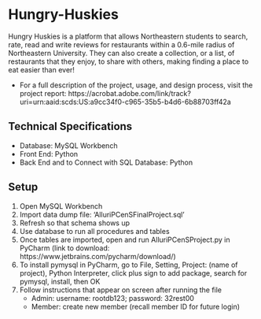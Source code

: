# Hungry-Huskies

Hungry Huskies is a platform that allows Northeastern students to search, rate, read and write
reviews for restaurants within a 0.6-mile radius of Northeastern University.
They can also create a collection, or a list, of restaurants that they enjoy, to share with others, making finding a place to eat easier than ever! 

<ul>
<li> For a full description of the project, usage, and design process, visit the project report: https://acrobat.adobe.com/link/track?uri=urn:aaid:scds:US:a9cc34f0-c965-35b5-b4d6-6b88703ff42a 
</ul>



## Technical Specifications
<ul>
<li> Database: MySQL Workbench
<li> Front End: Python
<li> Back End and to Connect with SQL Database: Python
</ul>


## Setup
<ol>
  <li> Open MySQL Workbench
  <li> Import data dump file: ‘AlluriPCenSFinalProject.sql’
  <li> Refresh so that schema shows up
  <li> Use database to run all procedures and tables
  <li> Once tables are imported, open and run AlluriPCenSProject.py in PyCharm (link to
  download: https://www.jetbrains.com/pycharm/download/)
  <li> To install pymysql in PyCharm, go to File, Setting, Project: (name of project), Python
  Interpreter, click plus sign to add package, search for pymysql, install, then OK
  <li> Follow instructions that appear on screen after running the file
  <ul>
  <li> Admin: username: rootdb123; password: 32rest00
  <li> Member: create new member (recall member ID for future login)
  </ul> 
  </ol> 
  

